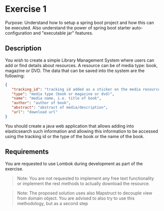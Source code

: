 # Exercise 1

Purpose: Understand how to setup a spring boot project and how this can be executed. Also understand the power of spring boot starter auto-configuration  and "executable jar" features.



## Description

You wish to create a simple Library Management System where users can add or find details about resources.  A resource can be of media type: book, magazine or DVD. The data that can be saved into the system are the following:

```json
{
   "tracking_id": "tracking id added as a sticker on the media resource",
   "type": "media type (book or magazine or dvd)",
   "name": "media name, i.e. title of book",
   "author": "author of book",
   "abstract": "abstract of media/description",
   "url": "download url"
}
```

You should create a java web application that allows adding into elasticsearch such information and allowing this information to be accessed using the tracking id or the type of the book or the name of the book.

## Requirements 

You are requested to use Lombok during development as part of the exercise.

> Note: You are not requested to implement any free text functionality or implement the rest methods to actually download the resource.

> Note: The proposed solution uses also Mapstruct to decouple view from domain object. You are advised to also try to use this methodology, but as a second step 